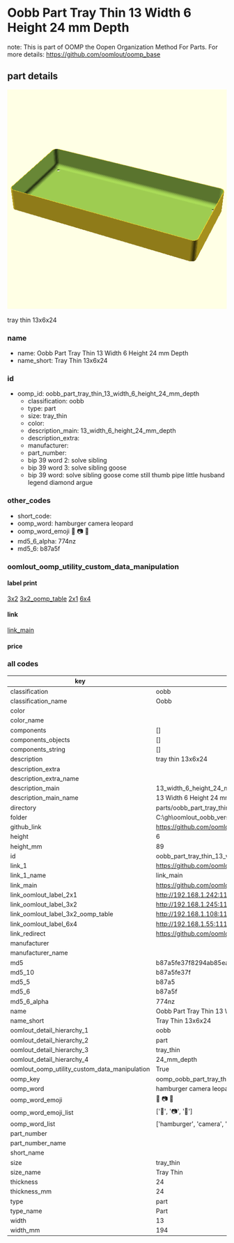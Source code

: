 # Oobb Part Tray Thin 13 Width 6 Height 24 mm Depth  

note: This is part of OOMP the Oopen Organization Method For Parts. For more details: https://github.com/oomlout/oomp_base

##  part details
  

[![](3dpr.png)](3dpr.png)

tray thin 13x6x24



### name
* name: Oobb Part Tray Thin 13 Width 6 Height 24 mm Depth
* name_short: Tray Thin 13x6x24 
### id
* oomp_id: oobb_part_tray_thin_13_width_6_height_24_mm_depth
  * classification: oobb
  * type: part
  * size: tray_thin
  * color: 
  * description_main: 13_width_6_height_24_mm_depth
  * description_extra: 
  * manufacturer: 
  * part_number: 
  * bip 39 word 2: solve sibling
  * bip 39 word 3: solve sibling goose
  * bip 39 word: solve sibling goose come still thumb pipe little husband legend diamond argue

### other_codes
* short_code: 
* oomp_word: hamburger camera leopard
* oomp_word_emoji :hamburger: :camera: :leopard:
* md5_6_alpha: 774nz
* md5_6: b87a5f






### oomlout_oomp_utility_custom_data_manipulation
#### label print
[3x2](http://192.168.1.245:1112/?label=oomp%20774nz)
[3x2_oomp_table](http://192.168.1.108:1112/?label=oomp%20774nz)
[2x1](http://192.168.1.242:1112/?label=oomp%20774nz)
[6x4](http://192.168.1.55:1112/?label=oomp%20774nz)    

#### link

[link_main](https://github.com/oomlout/oomlout_oobb_version_4_generated_parts/tree/main/navigation_oomp/oobb/part/tray_thin/13_width_6_height_24_mm_depth/part)                              

#### price







### all codes 
| key | value |  
| --- | --- |  
| classification | oobb |  
| classification_name | Oobb |  
| color |  |  
| color_name |  |  
| components | [] |  
| components_objects | [] |  
| components_string | [] |  
| description | tray thin 13x6x24 |  
| description_extra |  |  
| description_extra_name |  |  
| description_main | 13_width_6_height_24_mm_depth |  
| description_main_name | 13 Width 6 Height 24 mm Depth |  
| directory | parts/oobb_part_tray_thin_13_width_6_height_24_mm_depth |  
| folder | C:\gh\oomlout_oobb_version_4_generated_parts\parts\oobb_part_tray_thin_13_width_6_height_24_mm_depth |  
| github_link | https://github.com/oomlout/oomlout_oomp_part_src/tree/main/parts/oobb_part_tray_thin_13_width_6_height_24_mm_depth |  
| height | 6 |  
| height_mm | 89 |  
| id | oobb_part_tray_thin_13_width_6_height_24_mm_depth |  
| link_1 | https://github.com/oomlout/oomlout_oobb_version_4_generated_parts/tree/main/navigation_oomp/oobb/part/tray_thin/13_width_6_height_24_mm_depth/part |  
| link_1_name | link_main |  
| link_main | https://github.com/oomlout/oomlout_oobb_version_4_generated_parts/tree/main/navigation_oomp/oobb/part/tray_thin/13_width_6_height_24_mm_depth/part |  
| link_oomlout_label_2x1 | http://192.168.1.242:1112/?label=oomp%20774nz |  
| link_oomlout_label_3x2 | http://192.168.1.245:1112/?label=oomp%20774nz |  
| link_oomlout_label_3x2_oomp_table | http://192.168.1.108:1112/?label=oomp%20774nz |  
| link_oomlout_label_6x4 | http://192.168.1.55:1112/?label=oomp%20774nz |  
| link_redirect | https://github.com/oomlout/oomlout_oobb_version_4_generated_parts/tree/main/parts/oobb_tray_thin_13_06_24 |  
| manufacturer |  |  
| manufacturer_name |  |  
| md5 | b87a5fe37f8294ab85eae2e0c931ee77 |  
| md5_10 | b87a5fe37f |  
| md5_5 | b87a5 |  
| md5_6 | b87a5f |  
| md5_6_alpha | 774nz |  
| name | Oobb Part Tray Thin 13 Width 6 Height 24 mm Depth |  
| name_short | Tray Thin 13x6x24  |  
| oomlout_detail_hierarchy_1 | oobb |  
| oomlout_detail_hierarchy_2 | part |  
| oomlout_detail_hierarchy_3 | tray_thin |  
| oomlout_detail_hierarchy_4 | 24_mm_depth |  
| oomlout_oomp_utility_custom_data_manipulation | True |  
| oomp_key | oomp_oobb_part_tray_thin_13_width_6_height_24_mm_depth |  
| oomp_word | hamburger camera leopard |  
| oomp_word_emoji | :hamburger: :camera: :leopard: |  
| oomp_word_emoji_list | [':hamburger:', ':camera:', ':leopard:'] |  
| oomp_word_list | ['hamburger', 'camera', 'leopard'] |  
| part_number |  |  
| part_number_name |  |  
| short_name |  |  
| size | tray_thin |  
| size_name | Tray Thin |  
| thickness | 24 |  
| thickness_mm | 24 |  
| type | part |  
| type_name | Part |  
| width | 13 |  
| width_mm | 194 |  

